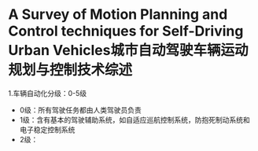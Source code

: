 # A Survey of Motion Planning and Control techniques for Self-Driving Urban Vehicles城市自动驾驶车辆运动规划与控制技术综述

1.车辆自动化分级：0-5级

- 0级：所有驾驶任务都由人类驾驶员负责
- 1级：含有基本的驾驶辅助系统，如自适应巡航控制系统，防抱死制动系统和电子稳定控制系统
- 2级：